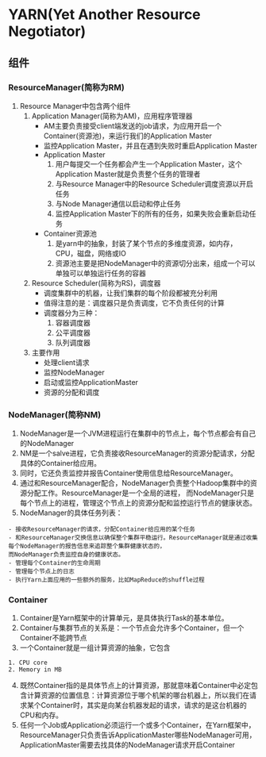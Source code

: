 # YARN(Yet Another Resource Negotiator)
## 组件
### ResourceManager(简称为RM)
1. Resource Manager中包含两个组件
    1. Application Manager(简称为AM)，应用程序管理器
        * AM主要负责接受client端发送的job请求，为应用开启一个Container(资源池)，来运行我们的Application Master
        * 监控Application Master，并且在遇到失败时重启Application Master
        * Application Master
            1. 用户每提交一个任务都会产生一个Application Master，这个Application Master就是负责整个任务的管理者
            2. 与Resource Manager中的Resource Scheduler调度资源以开启任务
            3. 与Node Manager通信以启动和停止任务
            4. 监控Application Master下的所有的任务，如果失败会重新启动任务
        * Container资源池
            1. 是yarn中的抽象，封装了某个节点的多维度资源，如内存，CPU，磁盘，网络或IO
            2. 资源池主要是把NodeManager中的资源切分出来，组成一个可以单独可以单独运行任务的容器
    2. Resource Scheduler(简称为RS)，调度器
        * 调度集群中的机器，让我们集群的每个阶段都被充分利用
        * 值得注意的是：调度器只是负责调度，它不负责任何的计算
        * 调度器分为三种：
            1. 容器调度器
            2. 公平调度器
            3. 队列调度器
    3. 主要作用
        * 处理client请求
        * 监控NodeManager
        * 启动或监控ApplicationMaster
        * 资源的分配和调度
### NodeManager(简称NM)
1. NodeManager是一个JVM进程运行在集群中的节点上，每个节点都会有自己的NodeManager
2. NM是一个salve进程，它负责接收ResourceManager的资源分配请求，分配具体的Container给应用。
3. 同时，它还负责监控并报告Container使用信息给ResourceManager。
4. 通过和ResourceManager配合，NodeManager负责整个Hadoop集群中的资源分配工作。ResourceManager是一个全局的进程，
而NodeManager只是每个节点上的进程，管理这个节点上的资源分配和监控运行节点的健康状态。
5. NodeManager的具体任务列表：
```text
- 接收ResourceManager的请求，分配Container给应用的某个任务
- 和ResourceManager交换信息以确保整个集群平稳运行。ResourceManager就是通过收集每个NodeManager的报告信息来追踪整个集群健康状态的，
而NodeManager负责监控自身的健康状态。
- 管理每个Container的生命周期
- 管理每个节点上的日志
- 执行Yarn上面应用的一些额外的服务，比如MapReduce的shuffle过程
```
### Container
1. Container是Yarn框架中的计算单元，是具体执行Task的基本单位。
2. Container与集群节点的关系是：一个节点会允许多个Container，但一个Container不能跨节点
3. 一个Container就是一组计算资源的抽象，它包含
```text
1. CPU core
2. Memory in MB
```
4. 既然Container指的是具体节点上的计算资源，那就意味着Container中必定包含计算资源的位置信息：计算资源位于哪个机架的哪台机器上，所以我们在请求某个Container时，其实是向某台机器发起的请求，请求的是这台机器的CPU和内存。
5. 任何一个Job或Application必须运行一个或多个Container，在Yarn框架中，ResourceManager只负责告诉ApplicationMaster哪些NodeManager可用，ApplicationMaster需要去找具体的NodeManager请求开启Container
